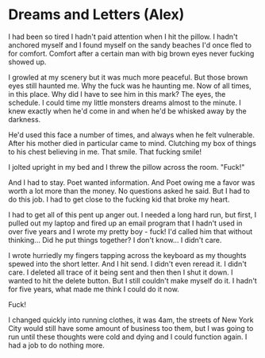 #  Dreams and Letters (Alex)

I had been so tired I hadn't paid attention when I hit the pillow. I hadn't
anchored myself and I found myself on the sandy beaches I'd once fled to for
comfort. Comfort after a certain man with big brown eyes never fucking showed
up.

I growled at my scenery but it was much more peaceful. But those brown eyes
still haunted me. Why the fuck was he haunting me. Now of all times, in this
place. Why did I have to see him in this mark? The eyes, the schedule. I could
time my little monsters dreams almost to the minute. I knew exactly when he'd
come in and when he'd be whisked away by the darkness.

He'd used this face a number of times, and always when he felt vulnerable. After
his mother died in particular came to mind. Clutching my box of things to his
chest believing in me. That smile. That fucking smile!

I jolted upright in my bed and I threw the pillow across the room. "Fuck!"

And I had to stay. Poet wanted information. And Poet owing me a favor was worth
a lot more than the money. No questions asked he said. But I had to do this job.
I had to get close to the fucking kid that broke my heart.

I had to get all of this pent up anger out. I needed a long hard run, but first,
I pulled out my laptop and fired up an email program that I hadn't used in over
five years and I wrote my pretty boy - fuck! I'd called him that without
thinking… Did he put things together? I don't know… I didn't care.

I wrote hurriedly my fingers tapping across the keyboard as my thoughts spewed
into the short letter. And I hit send. I didn't even reread it. I didn't care. I
deleted all trace of it being sent and then then I shut it down. I wanted to hit
the delete button. But I still couldn't make myself do it. I hadn't for five
years, what made me think I could do it now.

Fuck!

I changed quickly into running clothes, it was 4am, the streets of New York City
would still have some amount of business too them, but I was going to run until
these thoughts were cold and dying and I could function again. I had a job to do
nothing more.
